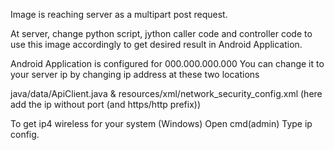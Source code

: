 Image is reaching server as a multipart post request.


At server, change python script, jython caller code and controller code to use this image accordingly to get desired result in Android Application.


Android Application is configured for 000.000.000.000
You can change it to your server ip by changing ip address at these two locations 

java/data/ApiClient.java  & resources/xml/network_security_config.xml (here add the ip without port (and https/http prefix))

To get ip4 wireless for your system (Windows) Open cmd(admin)  Type ip config.
